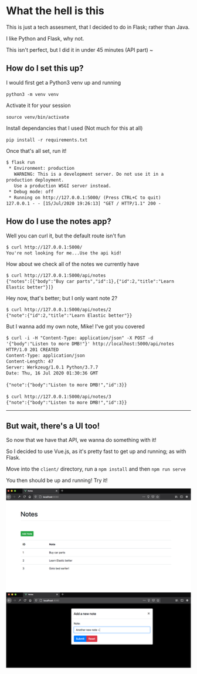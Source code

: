 # What the hell is this

This is just a tech assesment, that I decided to do in Flask; rather than Java.

I like Python and Flask, why not.

This isn't perfect, but I did it in under 45 minutes (API part) ~

## How do I set this up?

I would first get a Python3 venv up and running

`python3 -m venv venv`

Activate it for your session

`source venv/bin/activate`

Install dependancies that I used (Not much for this at all)

`pip install -r requirements.txt`

Once that's all set, run it!

```
$ flask run
 * Environment: production
   WARNING: This is a development server. Do not use it in a production deployment.
   Use a production WSGI server instead.
 * Debug mode: off
 * Running on http://127.0.0.1:5000/ (Press CTRL+C to quit)
127.0.0.1 - - [15/Jul/2020 19:26:13] "GET / HTTP/1.1" 200 -
```

## How do I use the notes app?

Well you can curl it, but the default route isn't fun

```
$ curl http://127.0.0.1:5000/
You're not looking for me...Use the api kid!
```

How about we check all of the notes we currently have

```
$ curl http://127.0.0.1:5000/api/notes
{"notes":[{"body":"Buy car parts","id":1},{"id":2,"title":"Learn Elastic better"}]}
```

Hey now, that's better; but I only want note 2?

```
$ curl http://127.0.0.1:5000/api/notes/2
{"note":{"id":2,"title":"Learn Elastic better"}}
```

But I wanna add my own note, Mike!  I've got you covered

```
$ curl -i -H "Content-Type: application/json" -X POST -d '{"body":"Listen to more DMB!"}' http://localhost:5000/api/notes
HTTP/1.0 201 CREATED
Content-Type: application/json
Content-Length: 47
Server: Werkzeug/1.0.1 Python/3.7.7
Date: Thu, 16 Jul 2020 01:30:36 GMT

{"note":{"body":"Listen to more DMB!","id":3}}

$ curl http://127.0.0.1:5000/api/notes/3
{"note":{"body":"Listen to more DMB!","id":3}}
```

---

## But wait, there's a UI too!

So now that we have that API, we wanna do something with it!

So I decided to use Vue.js, as it's pretty fast to get up and running; as with Flask.


Move into the `client/` directory, run a `npm install` and then `npm run serve`

You then should be up and running!  Try it!

![Notes UI 0](.github/images/screenshot0.png)
![Notes UI 1](.github/images/screenshot1.png)
